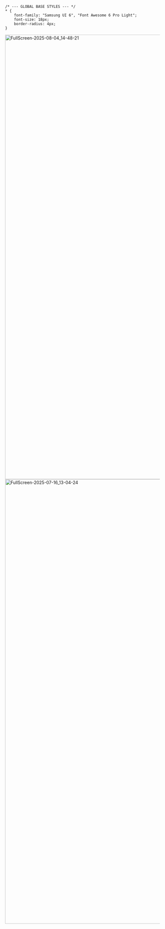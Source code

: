 ```
/* --- GLOBAL BASE STYLES --- */
* {
    font-family: "Samsung UI 6", "Font Awesome 6 Pro Light";
    font-size: 18px;
    border-radius: 4px;
}
```
<img width="3440" height="1440" alt="FullScreen-2025-08-04_14-48-21" src="https://github.com/user-attachments/assets/d3cc313b-67ce-4561-9471-6e3c1930f350" />

<img width="3440" height="1440" alt="FullScreen-2025-07-16_13-04-24" src="https://github.com/user-attachments/assets/dab0e1a2-4b29-478a-bcac-248280cf55e0" />
